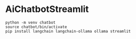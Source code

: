 # AiChatbotStreamlit

```
python -m venv chatbot
source chatbot/bin/activate
pip install langchain langchain-ollama ollama streamlit
```